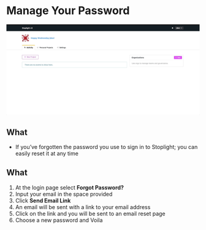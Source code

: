 # Manage Your Password 

![](../../assets/gifs/account-info.gif)

## What 
* If you’ve forgotten the password you use to sign in to Stoplight; you can easily reset it at any time

## What
1. At the login page select **Forgot Password?**
2. Input your email in the space provided 
3. Click **Send Email Link** 
4. An email will be sent with a link to your email address
5. Click on the link and you will be sent to an email reset page 
6. Choose a new password and Voila 
